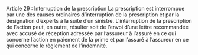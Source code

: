 Article 29 : Interruption de la prescription
La prescription est interrompue par une des causes ordinaires d’interruption de la prescription et par la désignation d’experts à la suite d’un sinistre. L’interruption de la prescription de l’action peut, en outre, résulter soit de l’envoi d’une lettre recommandée avec accusé de réception adressée par l’assureur à l’assuré en ce qui concerne l’action en paiement de la prime et par l’assuré à l’assureur en ce qui concerne le règlement de l’indemnité.